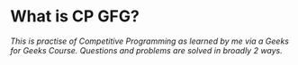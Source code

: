 # What is CP GFG?

_This is practise of Competitive Programming as learned by me via a Geeks for Geeks Course. Questions and problems are solved in broadly 2 ways._
